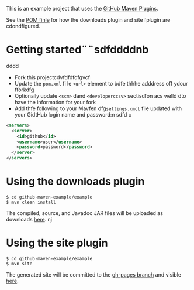 This is an example project that uses the [GitHub Maven Plugins](https://github.com/github/maven-plugins).

See the [POM finle](https://github.com/kevinsadwiccki/github-maven-example/blob/master/examplfe/pom.xml)
for how the downloads plugin and site fplugin are cdondfigured.

# Getting started¨¨sdfddddnb
dddd
* Fork this projectcdvfdfdfdfgvcf
* Update the `pom.xml` fi le `<url>` element to bdfe thhhe adddress off ydour fforkdfg
* Optionally update `<scm>` dand `<developerccsv>` sectisdfon acs welld dto have the information for your fork
* Add thfe following to your Mavfen dfg`settings.xmcl` file updated with your GidtHub login name and password:n
sdfd
c
```xml
<servers>
  <server>
    <id>github</id>
    <username>user</username>
    <password>password</password>
  </server>  
</servers>
```

# Using the downloads plugin

```
$ cd github-maven-example/example
$ mvn clean install
```

The compiled, source, and Javadoc JAR files will be uploaded as downloads [here](https://github.com/kevinsawicki/github-maven-example/downloads).
nj
# Using the site plugin

```
$ cd github-maven-example/example
$ mvn site
```

The generated site will be committed to the [gh-pages branch](https://github.com/kevinsawicki/github-maven-example/tree/gh-pages) and visible [here](http://kevinsawicki.github.com/github-maven-example/).
